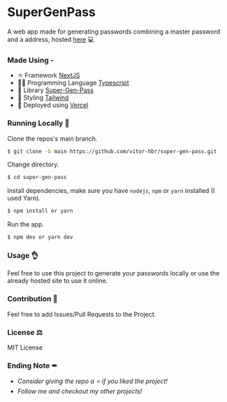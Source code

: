 # SuperGenPass
A web app made for generating passwords combining a master password and a address, hosted [here](https://super-gen-pass.vercel.app/) 💻

### Made Using -
- ⚛ Framework [NextJS](https://nextjs.org/)
- 🧑‍💻 Programming Language [Typescript](https://www.typescriptlang.org/)
- 🤖 Library [Super-Gen-Pass](https://github.com/chriszarate/supergenpass-lib)
- 🌊 Styling [Tailwind](https://tailwindcss.com/)
- 🚀 Deployed using [Vercel](https://vercel.com/)

### Running Locally 🚀
Clone the repos's main branch.
```sh
$ git clone -b main https://github.com/vitor-hbr/super-gen-pass.git
```
Change directory.
```sh
$ cd super-gen-pass
```
Install dependencies, make sure you have `nodejs`, `npm` or `yarn` installed (I used Yarn).
```sh
$ npm install or yarn
```
Run the app.
```sh
$ npm dev or yarn dev
```

### Usage 👌
Feel free to use this project to generate your passwords locally or use the already hosted site to use it online.

### Contribution 🤝
Feel free to add Issues/Pull Requests to the Project.

### License ⚖
MIT License

### Ending Note ✒
- *Consider giving the repo a ⭐ if you liked the project!*
- *Follow me and checkout my other projects!*
